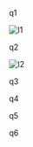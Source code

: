 q1 

![l1](https://user-images.githubusercontent.com/123714247/215960854-945a7f32-8106-4e04-8d88-110c714a716b.png)


q2

![l2](https://user-images.githubusercontent.com/123714247/215960870-fac0365f-b3f2-4b22-9885-d443a0a73f2c.png)



q3



q4




q5




q6



